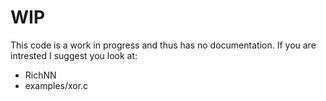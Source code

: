 # WIP
This code is a work in progress and thus has no documentation. If you are intrested I suggest you look at:
- RichNN
- examples/xor.c
